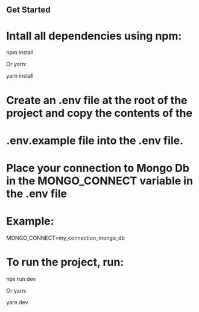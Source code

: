 ## Get Started

# Intall all dependencies using npm:

npm install

Or yarn:

yarn install

# Create an .env file at the root of the project and copy the contents of the 
# .env.example file into the .env file.

# Place your connection to Mongo Db in the MONGO_CONNECT variable in the .env file

# Example:

MONGO_CONNECT=my_connection_mongo_db

# To run the project, run:

npx run dev

Or yarn:

yarn dev

